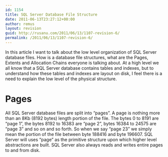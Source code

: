 ```yaml
---
id: 1154
title: SQL Server Database File Structure
date: 2011-06-13T23:27:12+00:00
author: remus
layout: revision
guid: http://rusanu.com/2011/06/13/1107-revision-6/
permalink: /2011/06/13/1107-revision-6/
---
```

In this article I want to talk about the low level organization of SQL Server database files. How is a database file structures, what are the Pages, Extents and Allocation Chains everyone is talking about. At a high level we all know that a SQL Server database contains tables and indexes, but to understand how these tables and indexes are layout on disk, I feel there is a need to explain the low level of the physical structure.

# Pages

All SQL Server database files are split into &#8220;pages&#8221;. A page is nothing more than an 8Kb (8192 bytes) length portion of the file. The bytes 0 to 8191 are &#8220;page 1&#8221;, the bytes 8192 to 16383 are &#8220;page 2&#8221;, bytes 16384 to 24575 are &#8220;page 3&#8221; and so on and so forth. So when we say &#8220;page 23&#8221; we simply mean the portion of the file between byte 188416 and byte 196607. SQL Server will uses &#8220;page&#8221; as the primitive structure upon which higher level abstractions are built. SQL Server also always reads and writes entire pages to and from disk.